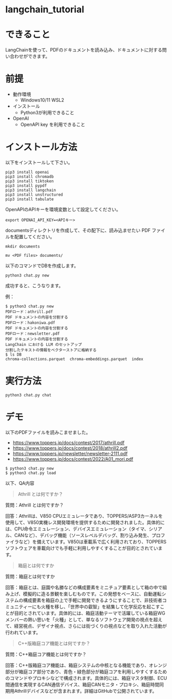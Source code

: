 # langchain_tutorial

# できること

LangChainを使って、PDFのドキュメントを読み込み、ドキュメントに対する問い合わせができます。

# 前提

* 動作環境
  * Windows10/11 WSL2
* インストール
  * Python3が利用できること
* OpenAI
  * OpenAPI key を利用できること

# インストール方法

以下をインストールして下さい。

```
pip3 install openai
pip3 install chromadb 
pip3 install tiktoken
pip3 install pypdf
pip3 install langchain
pip3 install unstructured
pip3 install tabulate
```

OpenAPIのAPIキーを環境変数として設定してください。

```
export OPENAI_API_KEY=<APIキー>
```

documentsディレクトリを作成して、その配下に、読み込ませたい PDF ファイルを配置してください。

```
mkdir documents
```

```
mv <PDF files> documents/
```

以下のコマンドでDBを作成します。

```
python3 chat.py new
```

成功すると、こうなります。

例：
```
$ python3 chat.py new
PDFロード：athrill.pdf
PDF ドキュメントの内容を分割する
PDFロード：hakoniwa.pdf
PDF ドキュメントの内容を分割する
PDFロード：newsletter.pdf
PDF ドキュメントの内容を分割する
LangChain における LLM のセットアップ
分割したテキストの情報をベクターストアに格納する
$ ls DB
chroma-collections.parquet  chroma-embeddings.parquet  index
```

# 実行方法

```
python3 chat.py chat
```

# デモ

以下のPDFファイルを読みこませました。

* https://www.toppers.jp/docs/contest/2017/athrill.pdf
* https://www.toppers.jp/docs/contest/2018/athrill2.pdf
* https://www.toppers.jp/newsletter/newsletter-2111.pdf
* https://www.toppers.jp/docs/contest/2022/A01_mori.pdf

```
$ python3 chat.py new
$ python3 chat.py load
```

以下、QA内容

> Athrill とは何ですか？

質問：Athrill とは何ですか？

回答：Athrillは、V850 CPUエミュレータであり、TOPPERS/ASP3カーネルを使用して、V850実機レス開発環境を提供するために開発されました。具体的には、CPU命令エミュレーション、デバイスエミュレーション（タイマ、シリアル、CANなど）、デバッグ機能（ソースレベルデバッグ、割り込み発生、プロファイラなど）を備えています。V850は車載系で広く利用されており、TOPPERSソフトウェアを車載向けでも手軽に利用しやすくすることが目的とされています。

> 箱庭とは何ですか

質問：箱庭とは何ですか

回答：箱庭とは、庭園や名勝などの構成要素をミニチュア要素として箱の中で組み上げ、模擬的に造る景観を楽しむものです。この発想をベースに、自動運転システムの構成要素を箱庭の上で手軽に開発できるようにすることで、非技術者コミュニティーにも火種を移し、「世界中の叡智」を結集して化学反応を起こすことが目的とされています。具体的には、箱庭活動テーマで活躍している箱庭WGメンバーの熱い思いを「火種」として、単なるソフトウェア開発の視点を超えて、経営視点、デザイナ視点、さらには街づくりの視点などを取り入れた活動が行われています。

> C++版箱庭コア機能とは何ですか？

質問：C++箱庭コア機能とは何ですか？

回答：C++版箱庭コア機能は、箱庭システムの中核となる機能であり、オレンジ部分が箱庭コア部分であり、青色・緑色部分が箱庭コアを利用しやすくするためのコマンドやプロキシなどで構成されます。具体的には、箱庭マスタ制御、ECU間通信を実現するCAN通信デバイス、箱庭CANモニタ・プロキシ、箱庭時間同期用Athrillデバイスなどが含まれます。詳細はGitHubで公開されています。
